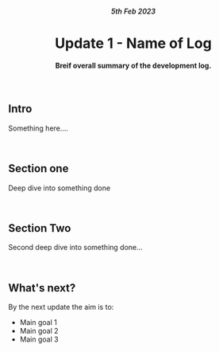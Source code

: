 
<div align="center">
    <h6 style="font-weight: 600;">5th Feb 2023<h6>
    <h1 style="font-weight: 700;">Update 1 - Name of Log</h1>
    <h4>Breif overall summary of the development log.<h4>
    <br>
</div>

## **Intro**

Something here....


<br>

## **Section one**

Deep dive into something done



<br>

## **Section Two**

Second deep dive into something done...


<br>

## **What's next?**

By the next update the aim is to:
 - Main goal 1
 - Main goal 2
 - Main goal 3

